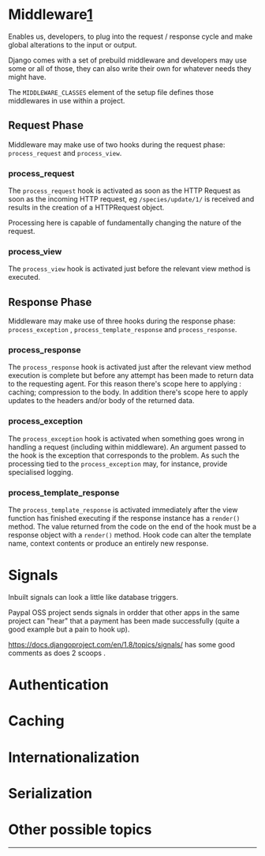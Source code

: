 # Middleware[1] #
Enables us, developers, to plug into the request / response cycle and make global alterations to the input or output.

Django comes with a set of prebuild middleware and developers may use some or all of those, they can also write their own for whatever needs they might have.

The ```MIDDLEWARE_CLASSES``` element of the setup file defines those middlewares in use within a project.

## Request Phase ##
Middleware may make use of two hooks during the request phase: ```process_request``` and ```process_view```.
### process_request ###
The ```process_request``` hook is activated as soon as the HTTP Request as soon as the incoming HTTP request, eg ```/species/update/1/``` is received and results in the creation of a HTTPRequest object.

Processing here is capable of fundamentally changing the nature of the request.

### process_view ###
The ```process_view``` hook is activated just before the relevant view method is executed.

## Response Phase ##
Middleware may make use of three hooks during the response phase: ```process_exception``` , ```process_template_response``` and ```process_response```.
### process_response ###
The ```process_response``` hook is activated just after the relevant view method execution is complete but before any attempt has been made to return data to the requesting agent. For this reason there's scope here to applying : caching; compression to the body. In addition there's scope here to apply updates to the headers and/or body of the returned data.
### process_exception ###
The ```process_exception``` hook is activated when something goes wrong in handling a request (including within middleware). An argument passed to the hook is the exception that corresponds to the problem. As such the processing tied to the `process_exception` may, for instance, provide specialised logging.
### process_template_response ###
The ```process_template_response``` is activated immediately after the view function has finished executing if the response instance has a `render()` method. The value returned from the code on the end of the hook must be a response object with a `render()` method. Hook code can alter the template name, context contents or produce an entirely new response.

# Signals #
Inbuilt signals can look a little like database triggers.

Paypal OSS project sends signals in ordder that other apps in the same project can "hear" that a payment has been made successfully (quite a good example but a pain to hook up).

https://docs.djangoproject.com/en/1.8/topics/signals/ has some good comments as does 2 scoops . 

# Authentication #
# Caching #
# Internationalization #
# Serialization #
# Other possible topics #



----
[1]:https://docs.djangoproject.com/en/1.8/topics/http/middleware/

